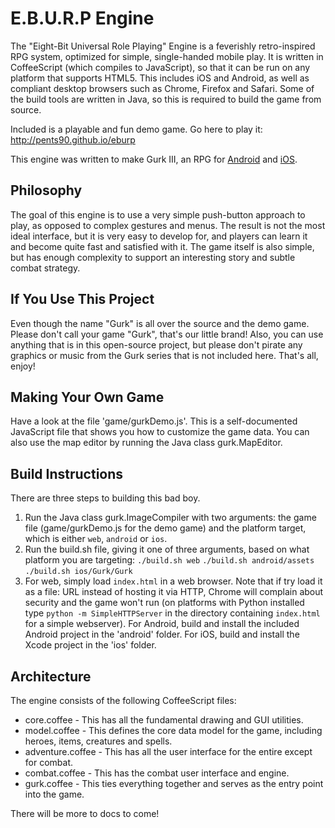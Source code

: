 E.B.U.R.P Engine
================

The "Eight-Bit Universal Role Playing" Engine is a feverishly retro-inspired RPG system, optimized for simple, single-handed mobile play.
It is written in CoffeeScript (which compiles to JavaScript), so that it can be run on any platform that supports HTML5.
This includes iOS and Android, as well as compliant desktop browsers such as Chrome, Firefox and Safari.
Some of the build tools are written in Java, so this is required to build the game from source.

Included is a playable and fun demo game. Go here to play it: http://pents90.github.io/eburp

This engine was written to make Gurk III, an RPG for [Android](http://play.google.com/store/apps/details?id=com.larvalabs.gurk3) and [iOS](http://itunes.apple.com/us/app/gurk-iii-the-8-bit-rpg/id685128493?mt=8).

## Philosophy

The goal of this engine is to use a very simple push-button approach to play, as opposed to complex gestures and menus.
The result is not the most ideal interface, but it is very easy to develop for, and players can learn it and become quite fast and satisfied with it.
The game itself is also simple, but has enough complexity to support an interesting story and subtle combat strategy.

## If You Use This Project

Even though the name "Gurk" is all over the source and the demo game. Please don't call your game "Gurk", that's our little brand!
Also, you can use anything that is in this open-source project, but please don't pirate any graphics or music from the Gurk series that is not included here.
That's all, enjoy!

## Making Your Own Game

Have a look at the file 'game/gurkDemo.js'. This is a self-documented JavaScript file that shows you how to customize the game data.
You can also use the map editor by running the Java class gurk.MapEditor.

## Build Instructions

There are three steps to building this bad boy.

1. Run the Java class gurk.ImageCompiler with two arguments: the game file (game/gurkDemo.js for the demo game) and the platform target, which is either `web`, `android` or `ios`.
2. Run the build.sh file, giving it one of three arguments, based on what platform you are targeting:
    `./build.sh web`
    `./build.sh android/assets`
    `./build.sh ios/Gurk/Gurk`
3. For web, simply load `index.html` in a web browser. Note that if try load it as a file: URL instead of hosting it via HTTP, Chrome will complain about security and the game won't run (on platforms with Python installed type `python -m SimpleHTTPServer` in the directory containing `index.html` for a simple webserver). For Android, build and install the included Android project in the 'android' folder. For iOS, build and install the Xcode project in the 'ios' folder.

## Architecture

The engine consists of the following CoffeeScript files: 

* core.coffee - This has all the fundamental drawing and GUI utilities.
* model.coffee - This defines the core data model for the game, including heroes, items, creatures and spells.
* adventure.coffee - This has all the user interface for the entire except for combat.
* combat.coffee - This has the combat user interface and engine.
* gurk.coffee - This ties everything together and serves as the entry point into the game.

There will be more to docs to come!

